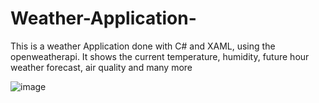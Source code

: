 # Weather-Application-
This is a weather Application done with C# and XAML, using the openweatherapi. It shows the current temperature, humidity, future hour weather forecast, air quality and many more 

![image](https://user-images.githubusercontent.com/90071124/179385604-ab1648ff-d830-438f-94d2-bb3af66dac8d.png)

